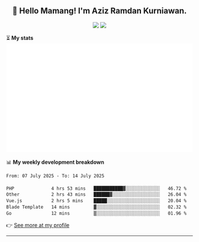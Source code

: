 <h2 align="center">👋 Hello Mamang! I'm Aziz Ramdan Kurniawan.</h2>  
<p align="center">
  <img src="https://komarev.com/ghpvc/?username=azizramdan">
  <img src="https://wakatime.com/badge/user/90056fa0-4c31-4eca-954e-2a3ac05896f9.svg">
</p>
    
⏳ **My stats**  
![](https://raw.githubusercontent.com/azizramdan/github-stats/master/generated/overview.svg#gh-dark-mode-only)

📊 **My weekly development breakdown**
<!--START_SECTION:waka-->

```txt
From: 07 July 2025 - To: 14 July 2025

PHP              4 hrs 53 mins   ███████████▓░░░░░░░░░░░░░   46.72 %
Other            2 hrs 43 mins   ██████▓░░░░░░░░░░░░░░░░░░   26.04 %
Vue.js           2 hrs 5 mins    █████░░░░░░░░░░░░░░░░░░░░   20.04 %
Blade Template   14 mins         ▓░░░░░░░░░░░░░░░░░░░░░░░░   02.32 %
Go               12 mins         ▒░░░░░░░░░░░░░░░░░░░░░░░░   01.96 %
```

<!--END_SECTION:waka-->
👉 [See more at my profile](https://wakatime.com/@azizramdan)
***
